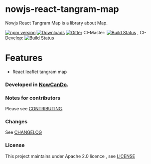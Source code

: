 # **nowjs-react-tangram-map**

Nowjs React Tangram Map is a library about Map.

 [![npm version](https://badge.fury.io/js/nowjs-react-tangram-map.svg)](https://www.npmjs.com/package/nowjs-react-tangram-map)
 [![Downloads](https://img.shields.io/npm/dm/nowjs-react-tangram-map.svg)](https://www.npmjs.com/package/nowjs-react-tangram-map)
 [![Gitter](https://badges.gitter.im/nowcando/nowjs-react-tangram-map.svg)](https://gitter.im/nowcando/nowjs-react-tangram-map?utm_source=badge&utm_medium=badge&utm_campaign=pr-badge)
  CI-Master: [![Build Status](https://travis-ci.org/nowcando/nowjs-react-tangram-map.svg?branch=master)](https://travis-ci.org/nowcando/nowjs-react-tangram-map) , CI-Develop: [![Build Status](https://travis-ci.org/nowcando/nowjs-react-tangram-map.svg?branch=develop)](https://travis-ci.org/nowcando/nowjs-react-tangram-map)

# Features

 - React leaflet tangram map

### Developed in [NowCanDo](http://www.nowcando.com).

### Notes for contributors

Please see [CONTRIBUTING](./CONTRIBUTING.md).

### Changes

See [CHANGELOG](./CHANGELOG.md)

### License   
This project maintains under Apache 2.0 licence , see [LICENSE](./LICENSE.md) 